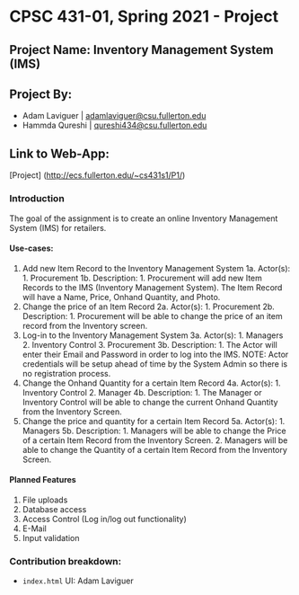 # CPSC 431-01, Spring 2021 - Project
## Project Name: Inventory Management System (IMS)
## Project By: 
* Adam Laviguer | adamlaviguer@csu.fullerton.edu
* Hammda Qureshi | qureshi434@csu.fullerton.edu

## Link to Web-App:
[Project] (http://ecs.fullerton.edu/~cs431s1/P1/)

### Introduction
The goal of the assignment is to create an online Inventory Management System (IMS) for retailers. 
#### Use-cases:
1. Add new Item Record to the Inventory Management System
	1a. Actor(s):
		1. Procurement
	1b. Description:
		1. Procurement will add new Item Records to the IMS (Inventory Management System). The Item Record will have a Name, Price, Onhand Quantity, and Photo.
2. Change the price of an Item Record
	2a. Actor(s):
		1. Procurement
	2b. Description:
		1. Procurement will be able to change the price of an item record from the Inventory screen.
3. Log-in to the Inventory Management System
	3a. Actor(s):
		1. Managers
		2. Inventory Control
		3. Procurement
	3b. Description:
		1. The Actor will enter their Email and Password in order to log into the IMS. NOTE: Actor credentials will be setup ahead of time by the System Admin so there is no registration process.
4. Change the Onhand Quantity for a certain Item Record
	4a. Actor(s):
		1. Inventory Control
		2. Manager
	4b. Description:
		1. The Manager or Inventory Control will be able to change the current Onhand Quantity from the Inventory Screen.
5. Change the price and quantity for a certain Item Record
	5a. Actor(s):
		1. Managers
	5b. Description:
		1. Managers will be able to change the Price of a certain Item Record from the Inventory Screen.
		2. Managers will be able to change the Quantity of a certain Item Record from the Inventory Screen.

#### Planned Features
1. File uploads
2. Database access
3. Access Control (Log in/log out functionality)
4. E-Mail
5. Input validation

### Contribution breakdown:
* `index.html` UI: Adam Laviguer
